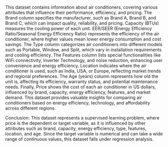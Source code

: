 This dataset contains information about air conditioners, covering various attributes that influence their performance, efficiency, and pricing. The Brand column specifies the manufacturer, such as Brand A, Brand B, and Brand C, which can impact quality, reliability, and pricing. Capacity (BTUs) measures the cooling power of each unit. EER/SEER (Energy Efficiency Ratio/Seasonal Energy Efficiency Ratio) represents the efficiency of the air conditioner, where higher values mean lower energy consumption and cost savings. The Type column categorizes air conditioners into different models such as Portable, Window, and Split, which vary in installation requirements and cooling efficiency. The Features column lists special functionalities like WiFi connectivity, Inverter Technology, and noise reduction, enhancing user convenience and energy efficiency. Location indicates where the air conditioner is used, such as India, USA, or Europe, reflecting market trends and regional preferences. The Age (years) column represents how old the unit is, affecting its efficiency, warranty status, and potential maintenance needs. Finally, Price shows the cost of each air conditioner in US dollars, influenced by brand, capacity, energy efficiency, features, and market demand. This dataset provides valuable insights for comparing air conditioners based on energy efficiency, technology, and affordability across different regions.

Conclusion: This dataset represents a supervised learning problem, where price is the dependent or target variable, as it is influenced by other attributes such as brand, capacity, energy efficiency, type, features, location, and age. Since the target variable is numerical and can take a wide range of continuous values, this dataset falls under regression analysis. 
